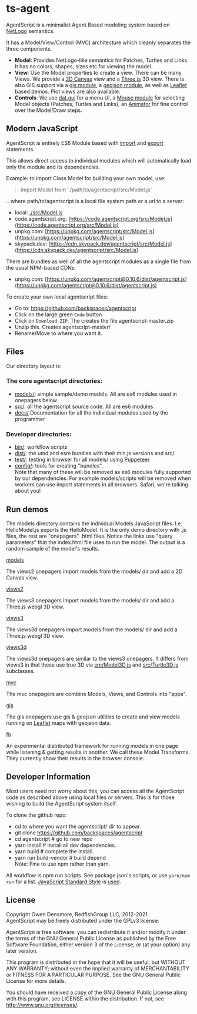 # ts-agent

AgentScript is a minimalist Agent Based modeling system based on [NetLogo](https://ccl.northwestern.edu/netlogo/) semantics.

It has a Model/View/Control (MVC) architecture which cleanly separates the three components.

-   **Model**: Provides NetLogo-like semantics for Patches, Turtles and Links. It has no colors, shapes, sizes etc for viewing the model.
-   **View**: Use the Model properties to create a view. There can be many Views. We provide a [2D Canvas](https://developer.mozilla.org/en-US/docs/Web/API/CanvasRenderingContext2D) view and a [Three.js](https://threejs.org/) 3D view. There is also GIS support via a [gis module](https://github.com/backspaces/agentscript/blob/master/src/gis.js), a [geojson module](https://github.com/backspaces/agentscript/blob/master/src/geojson.js), as well as [Leaflet](https://leafletjs.com/) based demos. Plot views are also available.
-   **Controls**: We use [dat.gui](https://github.com/dataarts/dat.gui) for a menu UI, a [Mouse module](https://github.com/backspaces/agentscript/blob/master/src/Mouse.js) for selecting Model objects (Patches, Turtles and Links), an [Animator](https://github.com/backspaces/agentscript/blob/master/src/Animator.js) for fine control over the Model/Draw steps.

## Modern JavaScript

AgentScript is entirely ES6 Module based with [import](https://developer.mozilla.org/en-US/docs/Web/JavaScript/Reference/Statements/import) and [export](https://developer.mozilla.org/en-US/docs/Web/JavaScript/Reference/Statements/export) statements.

This allows direct access to individual modules which will automatically load only the module and its dependencies.

Example: to import Class Model for building your own model, use:

> import Model from './path/to/agentscript/src/Model.js'

.. where path/to/agentscript is a local file system path or a url to a server:

-   local: [./src/Model.js](./src/Model.js)
-   code.agentscript.org: [https://code.agentscript.org/src/Model.js](https://code.agentscript.org/src/Model.js)
-   unpkg.com: [https://unpkg.com/agentscript/src/Model.js](https://unpkg.com/agentscript/src/Model.js)
-   skypack.dev: [https://cdn.skypack.dev/agentscript/src/Model.js](https://cdn.skypack.dev/agentscript/src/Model.js)

There are bundles as well of all the agentscript modules as a single file from the usual NPM-based CDNs:
-   unpkg.com: [https://unpkg.com/agentscript@0.10.6/dist/agentscript.js](https://unpkg.com/agentscript@0.10.6/dist/agentscript.js)

To create your own local agentscript files:

-   Go to: https://github.com/backspaces/agentscript
-   Click on the large green `Code` button
-   Click on `Download ZIP`. The creates the file agentscript-master.zip
-   Unzip this. Creates agentscript-master/
-   Rename/Move to where you want it.

## Files

Our directory layout is:

### The core agentscript directories:

-   [models/](https://github.com/backspaces/agentscript/tree/master/models): simple sample/demo models. All are es6 modules used in onepagers below
-   [src/](https://github.com/backspaces/agentscript/tree/master/src): all the agentscript source code. All are es6 modules
-   [docs/](https://code.agentscript.org/docs/index.html) Documentation for all the individual modules used by the programmer

### Developer directories:

-   [bin/](https://github.com/backspaces/agentscript/tree/master/bin): workflow scripts
-   [dist/](https://github.com/backspaces/agentscript/tree/master/dist): the umd and esm bundles with their min.js versions and src/.
-   [test/](https://github.com/backspaces/agentscript/tree/master/test): testing in browser for all models/ using [Puppeteer](https://github.com/puppeteer/puppeteer#puppeteer)
-   [config/](https://github.com/backspaces/agentscript/tree/master/config): tools for creating "bundles".<br>
    Note that many of these will be removed as es6 modules fully supported by our dependencies. For example models/scripts will be removed when workers can use import statements in all browsers. Safari, we're talking about you!

## Run demos

The models directory contains the individual Models JavaScript files. I.e. HelloModel.js exports the HelloModel. It is the only demo directory with .js files, the rest are "onepagers" .html files. Notice the links use "query parameters" that the index.html file uses to run the model. The output is a random sample of the model's results.

[models](./models/README.md)

The views2 onepagers import models from the models/ dir and add a 2D Canvas view.

[views2](./views2/README.md)

The views3 onepagers import models from the models/ dir and add a Three.js webgl 3D view.

[views3](./views3/README.md)

The views3d onepagers import models from the models/ dir and add a Three.js webgl 3D view.

[views3d](./views3d/README.md)

The views3d onepagers are similar to the views3 onepagers. It differs from views3 in that these use true 3D via [src/Model3D.js](https://github.com/backspaces/agentscript/blob/master/src/Model3D.js) and [src/Turtle3D.js](https://github.com/backspaces/agentscript/blob/master/src/Turtle3D.js) subclasses.

[mvc](./mvc/README.md)

The mvc onepagers are combine Models, Views, and Controls into "apps".

[gis](./gis/README.md)

The gis onepagers use gis & geojson utilities to create and view models running on [Leaflet](https://leafletjs.com/) maps with geojson data.

[fb](./fb/README.md)

An experimental distributed framework for running models in one page while listening & getting results in another. We call these Model Transforms. They currently show their results in the browser console.

## Developer Information

Most users need not worry about this, you can access all the AgentScript code as described above using local files or servers. This is for those wishing to build the AgentScript system itself.

To clone the github repo:

-   cd to where you want the agentscript/ dir to appear.
-   git clone https://github.com/backspaces/agentscript
-   cd agentscript # go to new repo
-   yarn install # install all dev dependencies.
-   yarn build # complete the install.
-   yarn run build-vendor # build depend<br>
    Note: Fine to use npm rather than yarn.

All workflow is npm run scripts. See package.json's scripts, or use `yarn/npm run` for a list. [JavaScript Standard Style](https://standardjs.com/) is [used](https://github.com/backspaces/agentscript/blob/master/.prettierrc.js).

## License

Copyright Owen Densmore, RedfishGroup LLC, 2012-2021<br>
AgentScript may be freely distributed under the GPLv3 license:

AgentScript is free software: you can redistribute it and/or modify
it under the terms of the GNU General Public License as published by
the Free Software Foundation, either version 3 of the License, or
(at your option) any later version.

This program is distributed in the hope that it will be useful,
but WITHOUT ANY WARRANTY; without even the implied warranty of
MERCHANTABILITY or FITNESS FOR A PARTICULAR PURPOSE. See the
GNU General Public License for more details.

You should have received a copy of the GNU General Public License
along with this program, see LICENSE within the distribution.
If not, see <http://www.gnu.org/licenses/>.
